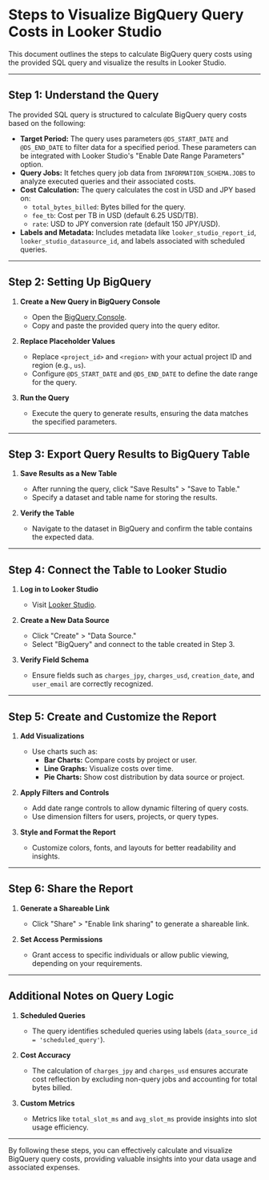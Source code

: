 
# Steps to Visualize BigQuery Query Costs in Looker Studio

This document outlines the steps to calculate BigQuery query costs using the provided SQL query and visualize the results in Looker Studio.

---

## Step 1: Understand the Query

The provided SQL query is structured to calculate BigQuery query costs based on the following:
- **Target Period:** The query uses parameters `@DS_START_DATE` and `@DS_END_DATE` to filter data for a specified period. These parameters can be integrated with Looker Studio's "Enable Date Range Parameters" option.
- **Query Jobs:** It fetches query job data from `INFORMATION_SCHEMA.JOBS` to analyze executed queries and their associated costs.
- **Cost Calculation:** The query calculates the cost in USD and JPY based on:
  - `total_bytes_billed`: Bytes billed for the query.
  - `fee_tb`: Cost per TB in USD (default 6.25 USD/TB).
  - `rate`: USD to JPY conversion rate (default 150 JPY/USD).
- **Labels and Metadata:** Includes metadata like `looker_studio_report_id`, `looker_studio_datasource_id`, and labels associated with scheduled queries.

---

## Step 2: Setting Up BigQuery

1. **Create a New Query in BigQuery Console**
   - Open the [BigQuery Console](https://console.cloud.google.com/bigquery).
   - Copy and paste the provided query into the query editor.

2. **Replace Placeholder Values**
   - Replace `<project_id>` and `<region>` with your actual project ID and region (e.g., `us`).
   - Configure `@DS_START_DATE` and `@DS_END_DATE` to define the date range for the query.

3. **Run the Query**
   - Execute the query to generate results, ensuring the data matches the specified parameters.

---

## Step 3: Export Query Results to BigQuery Table

1. **Save Results as a New Table**
   - After running the query, click "Save Results" > "Save to Table."
   - Specify a dataset and table name for storing the results.

2. **Verify the Table**
   - Navigate to the dataset in BigQuery and confirm the table contains the expected data.

---

## Step 4: Connect the Table to Looker Studio

1. **Log in to Looker Studio**
   - Visit [Looker Studio](https://lookerstudio.google.com/).

2. **Create a New Data Source**
   - Click "Create" > "Data Source."
   - Select "BigQuery" and connect to the table created in Step 3.

3. **Verify Field Schema**
   - Ensure fields such as `charges_jpy`, `charges_usd`, `creation_date`, and `user_email` are correctly recognized.

---

## Step 5: Create and Customize the Report

1. **Add Visualizations**
   - Use charts such as:
     - **Bar Charts:** Compare costs by project or user.
     - **Line Graphs:** Visualize costs over time.
     - **Pie Charts:** Show cost distribution by data source or project.

2. **Apply Filters and Controls**
   - Add date range controls to allow dynamic filtering of query costs.
   - Use dimension filters for users, projects, or query types.

3. **Style and Format the Report**
   - Customize colors, fonts, and layouts for better readability and insights.

---

## Step 6: Share the Report

1. **Generate a Shareable Link**
   - Click "Share" > "Enable link sharing" to generate a shareable link.

2. **Set Access Permissions**
   - Grant access to specific individuals or allow public viewing, depending on your requirements.

---

## Additional Notes on Query Logic

1. **Scheduled Queries**
   - The query identifies scheduled queries using labels (`data_source_id = 'scheduled_query'`).

2. **Cost Accuracy**
   - The calculation of `charges_jpy` and `charges_usd` ensures accurate cost reflection by excluding non-query jobs and accounting for total bytes billed.

3. **Custom Metrics**
   - Metrics like `total_slot_ms` and `avg_slot_ms` provide insights into slot usage efficiency.

---

By following these steps, you can effectively calculate and visualize BigQuery query costs, providing valuable insights into your data usage and associated expenses.
